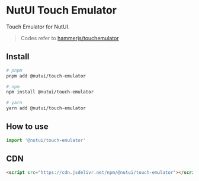 # NutUI Touch Emulator

Touch Emulator for NutUI.

> Codes refer to [hammerjs/touchemulator](https://github.com/hammerjs/touchemulator)

## Install

```sh
# pnpm
pnpm add @nutui/touch-emulator

# npm
npm install @nutui/touch-emulator

# yarn
yarn add @nutui/touch-emulator
```

## How to use

```js
import '@nutui/touch-emulator'
```

## CDN

```html
<script src="https://cdn.jsdelivr.net/npm/@nutui/touch-emulator"></script>
```
